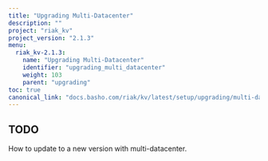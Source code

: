 ```yaml
---
title: "Upgrading Multi-Datacenter"
description: ""
project: "riak_kv"
project_version: "2.1.3"
menu:
  riak_kv-2.1.3:
    name: "Upgrading Multi-Datacenter"
    identifier: "upgrading_multi_datacenter"
    weight: 103
    parent: "upgrading"
toc: true
canonical_link: "docs.basho.com/riak/kv/latest/setup/upgrading/multi-datacenter"
---
```


## TODO

How to update to a new version with multi-datacenter.
